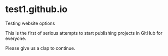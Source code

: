 # test1.github.io
Testing website options 

This is the first of serious attempts to start publishing projects in GitHub for everyone.

Please give us a clap to continue.
